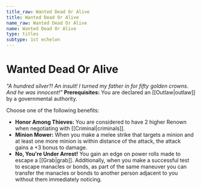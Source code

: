```yaml
---
title_raw: Wanted Dead Or Alive
title: Wanted Dead Or Alive
name_raw: Wanted Dead Or Alive
name: Wanted Dead Or Alive
type: titles
subtype: 1st echelon
---
```


# Wanted Dead Or Alive

*"A hundred silver?! An insult! I turned my father in for fifty golden crowns. And he was innocent!"* **Prerequisites:** You are declared an [[Outlaw|outlaw]] by a governmental authority.

Choose one of the following benefits:

- **Honor Among Thieves:** You are considered to have 2 higher Renown when negotiating with [[Criminal|criminals]].
- **Minion Mower:** When you make a melee strike that targets a minion and at least one more minion is within distance of the attack, the attack gains a +3 bonus to damage.
- **No, You're Under Arrest!** You gain an edge on power rolls made to escape a [[Grab|grab]]. Additionally, when you make a successful test to escape manacles or bonds, as part of the same maneuver you can transfer the manacles or bonds to another person adjacent to you without them immediately noticing.
